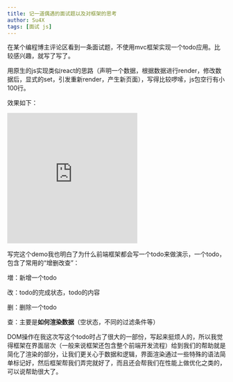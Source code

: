 ```yaml
---
title: 记一道偶遇的面试题以及对框架的思考
author: Su4X
tags: [面试 js]
---
```


在某个编程博主评论区看到一条面试题，不使用mvc框架实现一个todo应用。比较感兴趣，就写了写了。

<!--truncate-->

用原生的js实现类似react的思路（声明一个数据，根据数据进行render，修改数据后，显式的set，引发重新render，产生新页面），写得比较啰嗦，js包空行有小100行。

效果如下：

<iframe height="300" style={{width: '100%'}} scrolling="no" title="vanillaTodo" src="https://codepen.io/xiuwadream/embed/abyPwyd?default-tab=html%2Cresult&theme-id=light" frameborder="no" loading="lazy" allowtransparency="true" allowfullscreen="true">
  See the Pen <a href="https://codepen.io/xiuwadream/pen/abyPwyd">
  vanillaTodo</a> by xiuwadream (<a href="https://codepen.io/xiuwadream">@xiuwadream</a>)
  on <a href="https://codepen.io">CodePen</a>.
</iframe>

写完这个demo我也明白了为什么前端框架都会写一个todo来做演示，一个todo，包含了常用的“增删改查”：

増：新增一个todo

改：todo的完成状态，todo的内容

删：删除一个todo

查：主要是**如何渲染数据**（空状态，不同的过滤条件等）

DOM操作在我这次写这个todo时占了很大的一部份，写起来挺烦人的，所以我觉得框架在界面层次（一般来说框架还包含整个前端开发流程）给到我们的帮助就是简化了渲染的部分，让我们更关心于数据和逻辑，界面渲染通过一些特殊的语法简单标记好，然后框架帮我们弄完就好了，而且还会帮我们在性能上做优化之类的，可以说帮助很大了。